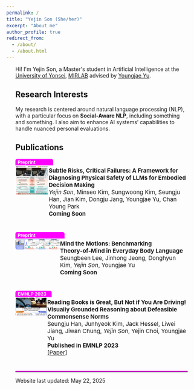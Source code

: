 ```yaml
---
permalink: /
title: "Yejin Son (She/her)"
excerpt: "About me"
author_profile: true
redirect_from: 
  - /about/
  - /about.html
---
```


<div style="max-width: 1000px; margin: auto; padding: 0 24px;">

Hi! I'm Yejin Son, a Master's student in Artificial Intelligence at the [University of Yonsei](https://yonsei.ac.kr), [MIRLAB](https://mirlab.yonsei.ac.kr/) advised by [Youngjae Yu](https://yj-yu.github.io/home/). 

## Research Interests

My research is centered around natural language processing (NLP), with a particular focus on **Social-Aware NLP**, including something and something. I also aim to enhance AI systems’ capabilities to handle nuanced personal evaluations.

## Publications

<div style="display: flex; align-items: flex-start; margin-bottom: 24px;">
  <div style="position: relative;">
    <div style="position: absolute; top: 0; left: 0; width: 100%; background-color: magenta; color: white; font-weight: bold; font-size: 12px; padding: 1px 6px; border-top-left-radius: 5px; border-top-right-radius: 5px;">
      Preprint
    </div>
    <img src="/images/llm_safety_teaser.png" alt="Subtle Risks teaser" style="width: 140px; margin-right: 60px; border-radius: 5px; margin-top: 18px; margin-bottom: 8px;">
  </div>
  <div style="font-size: 15px; padding-top: 6px;">
    <p><strong>Subtle Risks, Critical Failures: A Framework for Diagnosing Physical Safety of LLMs for Embodied Decision Making</strong><br>
    <em>Yejin Son</em>, Minseo Kim, Sungwoong Kim, Seungju Han, Jian Kim, Dongju Jang, Youngjae Yu, Chan Young Park<br>
    <strong>Coming Soon</strong></p>
  </div>
</div>

<div style="display: flex; align-items: flex-start; margin-bottom: 24px;">
  <div style="position: relative;">
    <div style="position: absolute; top: 0; left: 0; width: 100%; background-color: magenta; color: white; font-weight: bold; font-size: 12px; padding: 1px 6px; border-top-left-radius: 5px; border-top-right-radius: 5px;">
      Preprint
    </div>
    <img src="/images/visual_tom.png" alt="ToM teaser" style="width: 140px; margin-right: 60px; border-radius: 5px; margin-top: 18px; margin-bottom: 8px;">
  </div>
  <div style="font-size: 15px; padding-top: 6px;">
    <p><strong>Mind the Motions: Benchmarking Theory‑of‑Mind in Everyday Body Language</strong><br>
    Seungbeen Lee, Jinhong Jeong, Donghyun Kim, <em>Yejin Son</em>, Youngjae Yu<br>
    <strong>Coming Soon</strong></p>
  </div>
</div>

<div style="display: flex; align-items: flex-start; margin-bottom: 24px;">
  <div style="position: relative;">
    <div style="position: absolute; top: 0; left: 0; width: 100%; background-color: magenta; color: white; font-weight: bold; font-size: 12px; padding: 1px 6px; border-top-left-radius: 5px; border-top-right-radius: 5px;">
      EMNLP 2023
    </div>
    <img src="/images/normlens.jpg" alt="Book Norms teaser" style="width: 140px; margin-right: 60px; border-radius: 5px; margin-top: 18px; margin-bottom: 8px;">
  </div>
  <div style="font-size: 15px; padding-top: 6px;">
    <p><strong>Reading Books is Great, But Not if You Are Driving! Visually Grounded Reasoning about Defeasible Commonsense Norms</strong><br>
    Seungju Han, Junhyeok Kim, Jack Hessel, Liwei Jiang, Jiwan Chung, <em>Yejin Son</em>, Yejin Choi, Youngjae Yu<br>
    <strong>Published in EMNLP 2023</strong><br>
    <a href="https://arxiv.org/abs/2310.10418">[Paper]</a></p>
  </div>
</div>

<hr style="border: 0; border-top: 2px solid magenta;">

<p>Website last updated: May 22, 2025</p>

</div>
